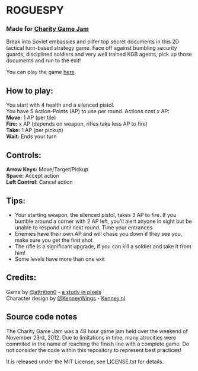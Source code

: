 # ROGUESPY
### Made for [Charity Game Jam](http://charitygamejam.com)

Break into Soviet embassies and pilfer top secret documents in this 2D tactical turn-based strategy game. Face off against bumbling security guards, disciplined soldiers and very well trained KGB agents, pick up those documents and run to the exit!

You can play the game [here](http://dl.dropbox.com/u/56192083/NES/ROGUESPY/index.html).

## How to play:
You start with 4 health and a silenced pistol.  
You have 5 Action-Points (AP) to use per round. Actions cost _x_ AP:  
**Move:** 1 AP (per tile)  
**Fire:** x AP (depends on weapon, rifles take less AP to fire)  
**Take:** 1 AP (per pickup)  
**Wait:** Ends your turn

## Controls:
**Arrow Keys:** Move/Target/Pickup  
**Space:** Accept action  
**Left Control:** Cancel action

## Tips:
* Your starting weapon, the silenced pistol, takes 3 AP to fire. If you bumble around a corner with 2 AP left, you'll alert anyone in sight but be unable to respond until next round. Time your entrances  
* Enemies have their own AP and will chase you down if they see you, make sure you get the first shot  
* The rifle is a significant upgrade, if you can kill a soldier and take it from him!  
* Some levels have more than one exit  

## Credits:
Game by [@attrition0](http://www.twitter.com/attrition0) - [a study in pixels](http://astudyinpixels.tumblr.com)  
Character design by [@KenneyWings](http://www.twitter.com/kenneywings) - [Kenney.nl](http://www.kenney.nl)

## Source code notes
The Charity Game Jam was a 48 hour game jam held over the weekend of November 23rd, 2012. Due to limitations in time, many atrocities were commited in the name of reaching the finish line with a complete game. Do not consider the code within this repository to represent best practices!

It is released under the MIT License, see LICENSE.txt for details.
